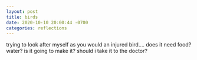 ```yaml
---
layout: post
title: birds
date: 2020-10-10 20:00:44 -0700
categories: reflections
---
```


trying to look after myself
as you would an injured bird....
does it need food? water?
is it going to make it?
    should i take it to the doctor?
